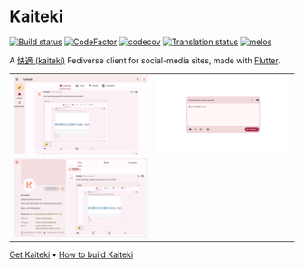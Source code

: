 # Kaiteki

[![Build status](https://img.shields.io/github/actions/workflow/status/Kaiteki-Fedi/Kaiteki/ci.yml?branch=master)](https://github.com/Kaiteki-Fedi/Kaiteki/actions/workflows/ci.yml)
[![CodeFactor](https://www.codefactor.io/repository/github/kaiteki-fedi/kaiteki/badge)](https://www.codefactor.io/repository/github/kaiteki-fedi/kaiteki)
[![codecov](https://codecov.io/gh/Kaiteki-Fedi/Kaiteki/branch/master/graph/badge.svg?token=AFWBGW0XE4)](https://codecov.io/gh/Kaiteki-Fedi/Kaiteki)
[![Translation status](https://hosted.weblate.org/widgets/kaiteki/-/kaiteki/svg-badge.svg)](https://hosted.weblate.org/engage/kaiteki/)
[![melos](https://img.shields.io/badge/maintained%20with-melos-f700ff.svg)](https://github.com/invertase/melos)

A [快適 (kaiteki)](http://takoboto.jp/?w=1200120) Fediverse client for social-media sites, made
with [Flutter](https://flutter.dev/).

<table>
    <tr>
        <td><img src="/fastlane/metadata/android/en-US/images/sevenInchScreenshots/0.png" alt="Screenshot"></td>
        <td><img src="/fastlane/metadata/android/en-US/images/sevenInchScreenshots/1.png" alt="Screenshot"></td>    
    </tr>
    <tr>
        <td><img src="/fastlane/metadata/android/en-US/images/sevenInchScreenshots/2.png" alt="Screenshot"></td>
    </tr>
</table>

[Get Kaiteki](https://kaiteki.app/get/) &bull; [How to build Kaiteki](/BUILDING.md)
